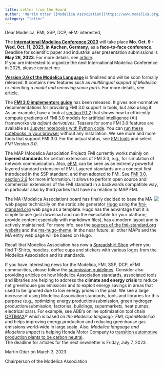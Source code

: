 ```yaml
---
title: Letter from the Board
author: "Martin Otter ([Modelica Association](https://www.modelica.org/))"
category: "letter"
---
```


Dear Modelica, FMI, SSP, DCP, eFMI interested,

The **[International Modelica Conference 2023](https://2023.international.conference.modelica.org/)** will take place **Mo. Oct. 9 - Wed. Oct. 11, 2023, in Aachen, Germany**, as a **face-to-face conference**. Deadline for scientific paper and industrial user presentation submissions is **May 26, 2023**. For more details, see [article](#Modelica-Conference2023-Call-for-Papers).\
If you are interested to organize the next International Modelica Conference in 2025, please contact me.

**[Version 3.6 of the Modelica Language](https://specification.modelica.org/master/)** is finalized and will be soon formally released. It contains new features such as *multilingual support of Modelica* or *inheriting a model and removing some parts*. For more details, see [article](#Modelica-3.6-announcement).

The **[FMI 3.0 implementors guide](https://modelica.github.io/fmi-guides/main/fmi-guide/)** has been released. It gives non-normative recommendations for providing FMI 3.0 support in tools, but also using it. As an example, have a look at [section 9.1.2](https://modelica.github.io/fmi-guides/main/fmi-guide/#adjointDerivatives) that shows how to efficiently compute gradients of FMI 3.0 models for artificial intelligence (AI) frameworks via *adjoint derivatives*. Teasers for some FMI 3.0 features are available as [Jupyter notebooks with Python code](https://github.com/t-sommer/fmi3-features). You can [run these notebooks in your browser](https://mybinder.org/v2/gh/t-sommer/fmi3-features/HEAD) without any installation. We see more and more tools that support FMI 3.0. For the actual status, see [FMI tools](https://fmi-standard.org/tools/) and select *FMI Version 3.0*.

The MAP (Modelica Association Project) FMI currently works mainly on **layered standards** for certain extensions of FMI 3.0, e.g., for simulation of network communication. Also, [eFMI](https://efmi-standard.org/) can be seen as an extremly powerful layered standard extension of FMI. Layered standards are a concept first introduced in the SSP standard, and then adopted to FMI. See [FMI 3.0, section 2.6]( https://fmi-standard.org/docs/3.0/#VersioningLayered) for more information. It allows to perform open source and commercial extensions of the FMI standard in a backwards compatible way, in particular also by third parties that have no relation to MAP FMI.

<img align="right" src="https://github.com/modelica/newsletter/blob/main/_2022-03/ma-t-shirt.png">

The MA (Modelica Association) board has finally decided to base the MA web pages technically on the static site generator [Hugo](https://gohugo.io/) using the [fmi-standard.org](https://fmi-standard.org/) web page as a template. Hugo has the advantage that it is simple to use (just download and run the executable for your platform; provide content especially with markdown files), has a modern layout and is actively maintained. For more info, see the [sources of the fmi-standard.org website](https://github.com/modelica/fmi-standard.org) and the [ma-hugo-theme](https://github.com/modelica/ma-hugo-theme). In the near future, all other MAPs and the MA entry web page will be based on Hugo.

Recall that Modelica Association has now a [Spreadshirt Shop](https://ma-merch.myspreadshop.de/) where you find T-Shirts, hoodies, coffee cups and stickers with various logos from the Modelica Association and its standards.

If you have interesting news for the Modelica, FMI, SSP, DCP, eFMI communities, please follow the [submission guidelines](https://newsletter.modelica.org/submission-guidelines.html). Consider also providing articles on how Modelica Association standards, associated tools and libraries are helping to address the **climate and energy crisis** to reduce net greenhouse gas emissions and to exploit energy savings in areas that used to be ignored due to low energy prices in the past. We see a large increase of using Modelica Association standards, tools and libraries for this purpose (e.g., optimizing energy production/submission, green hydrogen production/submission, factories, buildings, supermarkets, heat pumps, electrical cars). For example, see ABB's online optimization tool chain [OPTIMAX](https://new.abb.com/power-generation/energy-management/optimax-solution-suite/optimax-for-green-hydrogen)&reg;  which is based on *the Modelica language, FMI, OpenModelica* and helps improving energy production and reducing greenhouse gas emissions world-wide in large scale. Also, *Modelica language and Modelons Impact* is helping Honda Motor Company to [transition automotive production plants to be carbon neutral](https://modelon.com/support/becoming-carbon-neutral-with-system-simulation-honda/). \
The deadline for articles for the next newsletter is Friday, July 7, 2023.

Martin Otter on March 3, 2023

Chairperson of the Modelica Association
